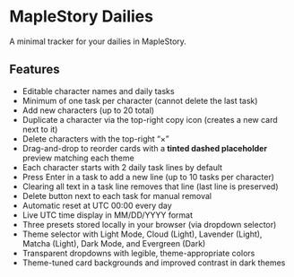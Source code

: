 # MapleStory Dailies

A minimal tracker for your dailies in MapleStory.

## Features
- Editable character names and daily tasks
- Minimum of one task per character (cannot delete the last task)
- Add new characters (up to 20 total)
- Duplicate a character via the top-right copy icon (creates a new card next to it)
- Delete characters with the top-right “×”
- Drag-and-drop to reorder cards with a **tinted dashed placeholder** preview matching each theme
- Each character starts with 2 daily task lines by default
- Press Enter in a task to add a new line (up to 10 tasks per character)
- Clearing all text in a task line removes that line (last line is preserved)
- Delete button next to each task for manual removal
- Automatic reset at UTC 00:00 every day
- Live UTC time display in MM/DD/YYYY format
- Three presets stored locally in your browser (via dropdown selector)
- Theme selector with Light Mode, Cloud (Light), Lavender (Light), Matcha (Light), Dark Mode, and Evergreen (Dark)
- Transparent dropdowns with legible, theme-appropriate colors
- Theme-tuned card backgrounds and improved contrast in dark themes

